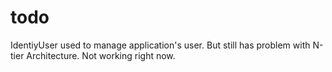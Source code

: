 # todo
IdentiyUser used to manage application's user.
But still has problem with N-tier Architecture. Not working right now.

